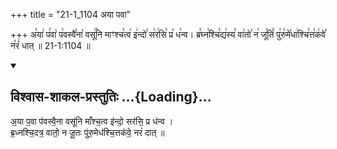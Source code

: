 +++
title = "21-1_1104 अया पवा"

+++
अ꣣या꣢ प꣣वा꣡ प꣢वस्वै꣣ना꣡ वसू꣢꣯नि माꣳश्च꣣त्व꣡ इ꣢न्दो꣣ स꣡र꣢सि꣣ प्र꣡ ध꣢न्व। ब्र꣣घ्न꣢श्चि꣣द्य꣢स्य꣣ वा꣢तो꣣ न꣢ जू꣣तिं꣡ पु꣢रु꣣मे꣡धा꣢श्चि꣣त्त꣡क꣢वे꣣ न꣡रं꣢ धात् ॥ 21-1:1104 ॥

<div class="js_include" newlevelforh1="2" title="विश्वास-शाकल-प्रस्तुतिः" unfilled url="/vedAH_Rk/shAkalam/saMhitA/vishvAsa-prastutiH/09/097/52_ayA_pavA.md">
<details open><summary><h2>विश्वास-शाकल-प्रस्तुतिः ...{Loading}...</h2></summary>


अ॒या प॒वा प॑वस्वै॒ना वसू॑नि माँश्च॒त्व इ॑न्दो॒ सर॑सि॒ प्र ध॑न्व ।  
ब्र॒ध्नश्चि॒दत्र॒ वातो॒ न जू॒तः पु॑रु॒मेध॑श्चि॒त्तक॑वे॒ नरं॑ दात् ॥

</details>
</div>